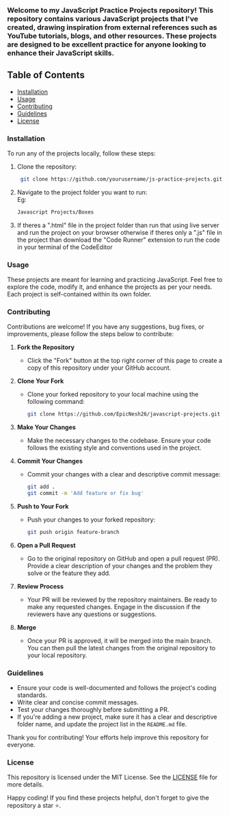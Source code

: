 ### Welcome to my JavaScript Practice Projects repository! This repository contains various JavaScript projects that I've created, drawing inspiration from external references such as YouTube tutorials, blogs, and other resources. These projects are designed to be excellent practice for anyone looking to enhance their JavaScript skills.

## Table of Contents
- [Installation](#installation)
- [Usage](#usage)
- [Contributing](#contributing)
- [Guidelines](#guidelines)
- [License](#license)


### Installation
To run any of the projects locally, follow these steps: <br>
1. Clone the repository:
   ```sh
    git clone https://github.com/yourusername/js-practice-projects.git
    ```
2. Navigate to the project folder you want to run: <br>
   Eg: <br>
   ```sh
   Javascript Projects/Boxes
   ```
3. If theres a ".html" file in the project folder than run that using live server and run the project on your browser otherwise if theres only a ".js" file in the project than download the "Code Runner" extension to run the code in your terminal of the CodeEditor
### Usage
These projects are meant for learning and practicing JavaScript. Feel free to explore the code, modify it, and enhance the projects as per your needs. Each project is self-contained within its own folder.

### Contributing

Contributions are welcome! If you have any suggestions, bug fixes, or improvements, please follow the steps below to contribute:

1. **Fork the Repository**
   - Click the "Fork" button at the top right corner of this page to create a copy of this repository under your GitHub account.

2. **Clone Your Fork**
   - Clone your forked repository to your local machine using the following command:
     ```sh
     git clone https://github.com/EpicNesh26/javascript-projects.git
     ```
     
3. **Make Your Changes**
   - Make the necessary changes to the codebase. Ensure your code follows the existing style and conventions used in the project.

4. **Commit Your Changes**
   - Commit your changes with a clear and descriptive commit message:
     ```sh
     git add .
     git commit -m 'Add feature or fix bug'
     ```

5. **Push to Your Fork**
   - Push your changes to your forked repository:
     ```sh
     git push origin feature-branch
     ```

6. **Open a Pull Request**
   - Go to the original repository on GitHub and open a pull request (PR). Provide a clear description of your changes and the problem they solve or the feature they add.

7. **Review Process**
   - Your PR will be reviewed by the repository maintainers. Be ready to make any requested changes. Engage in the discussion if the reviewers have any questions or suggestions.

8. **Merge**
   - Once your PR is approved, it will be merged into the main branch. You can then pull the latest changes from the original repository to your local repository.

### Guidelines

- Ensure your code is well-documented and follows the project's coding standards.
- Write clear and concise commit messages.
- Test your changes thoroughly before submitting a PR.
- If you're adding a new project, make sure it has a clear and descriptive folder name, and update the project list in the `README.md` file.

Thank you for contributing! Your efforts help improve this repository for everyone.

### License
This repository is licensed under the MIT License. See the [LICENSE](LICENSE) file for more details.
<br>

Happy coding! If you find these projects helpful, don't forget to give the repository a star ⭐.
